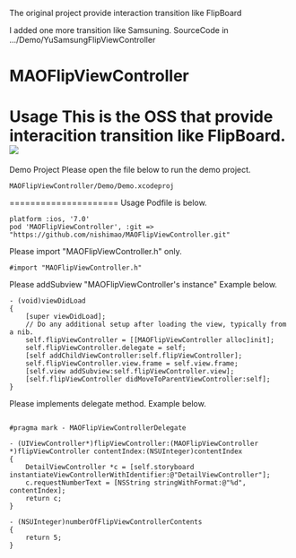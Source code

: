 The original project provide interaction transition like FlipBoard

I added one more transition like Samsuning. SourceCode in .../Demo/YuSamsungFlipViewController




MAOFlipViewController
=====================
Usage
This is the OSS that provide interacition transition like FlipBoard.
![](introduction.gif)
=====================
Demo Project
Please open the file below to run the demo project.
```
MAOFlipViewController/Demo/Demo.xcodeproj
```
=====================
Usage
Podfile is below.
```
platform :ios, '7.0'
pod 'MAOFlipViewController', :git => "https://github.com/nishimao/MAOFlipViewController.git"
```

Please import "MAOFlipViewController.h" only.
```
#import "MAOFlipViewController.h"
```

Please addSubview "MAOFlipViewController's instance"
Example below.
```
- (void)viewDidLoad
{
    [super viewDidLoad];
	// Do any additional setup after loading the view, typically from a nib.
    self.flipViewController = [[MAOFlipViewController alloc]init];
    self.flipViewController.delegate = self;
    [self addChildViewController:self.flipViewController];
    self.flipViewController.view.frame = self.view.frame;
    [self.view addSubview:self.flipViewController.view];
    [self.flipViewController didMoveToParentViewController:self];
}
```
Please implements delegate method.
Example below.
```

#pragma mark - MAOFlipViewControllerDelegate

- (UIViewController*)flipViewController:(MAOFlipViewController *)flipViewController contentIndex:(NSUInteger)contentIndex
{
    DetailViewController *c = [self.storyboard instantiateViewControllerWithIdentifier:@"DetailViewController"];
    c.requestNumberText = [NSString stringWithFormat:@"%d", contentIndex];
    return c;
}

- (NSUInteger)numberOfFlipViewControllerContents
{
    return 5;
}
```
